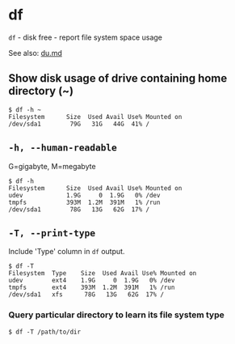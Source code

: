 # df

`df` - disk free - report file system space usage

See also: [du.md](du.md)

## Show disk usage of drive containing home directory (~)
```
$ df -h ~
Filesystem      Size  Used Avail Use% Mounted on
/dev/sda1        79G   31G   44G  41% /
```

## `-h, --human-readable`
G=gigabyte, M=megabyte
```
$ df -h
Filesystem      Size  Used Avail Use% Mounted on
udev            1.9G     0  1.9G   0% /dev
tmpfs           393M  1.2M  391M   1% /run
/dev/sda1        78G   13G   62G  17% /
```

## `-T, --print-type`
Include 'Type' column in `df` output.

```
$ df -T
Filesystem  Type    Size  Used Avail Use% Mounted on
udev        ext4    1.9G     0  1.9G   0% /dev
tmpfs       ext4    393M  1.2M  391M   1% /run
/dev/sda1   xfs      78G   13G   62G  17% /
```

### Query particular directory to learn its file system type
```
$ df -T /path/to/dir
```
